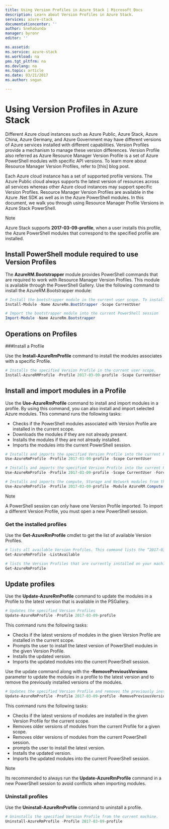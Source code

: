 ```yaml
---
title: Using Version Profiles in Azure Stack | Microsoft Docs
description: Learn about Version Profiles in Azure Stack.
services: azure-stack
documentationcenter: ''
author: SnehaGunda
manager: byronr
editor: ''

ms.assetid:
ms.service: azure-stack
ms.workload: na
pms.tgt_pltfrm: na
ms.devlang: na
ms.topic: article
ms.date: 03/21/2017
ms.author: sngun

---
```


# Using Version Profiles in Azure Stack

Different Azure cloud instances such as Azure Public, Azure Stack, Azure China, Azure Germany, and Azure Government may have different versions of Azure services installed with different capabilities. Version Profiles provide a mechanism to manage these version differences. Version Profile also referred as Azure Resource Manager Version Profile is a set of Azure PowerShell modules with specific API versions. To learn more about Resource Manager Version Profiles, refer to [this] blog post. 

Each Azure cloud instance has a set of supported profile versions. The Azure Public cloud always supports the latest version of resources across all services whereas other Azure cloud instances may support specific Version Profiles. Resource Manager Version Profiles are available in the Azure .Net SDK as well as in the Azure PowerShell modules. In this document, we walk you through using Resource Manager Profile Versions in Azure Stack PowerShell.

> [!NOTE]
> Azure Stack supports **2017-03-09-profile**, when a user installs this profile, the Azure PowerShell modules that correspond to the specified profile are installed.
 
## Install PowerShell module required to use Version Profiles

The **AzureRM.Bootstrapper** module provides PowerShell commands that are required to work with Resource Manager Version Profiles. This module is available through the PowerShell Gallery. Use the following command to install the AzureRM.Bootstrapper module:

```PowerShell
# Install the bootstrapper module in the current user scope. To install the module for all users, replace the value of “Scope” parameter with “AllUsers”
Install-Module -Name AzureRm.BootStrapper -Scope CurrentUser

# Import the bootstrapper module into the current PowerShell session
Import-Module -Name AzureRm.Bootstrapper
```

## Operations on Profiles

###Install a Profile

Use the **Install-AzureRmProfile** command to install the modules associates with a specific Profile.

```PowerShell
# Installs the specified Version Profile in the current user scope. 
Install-AzureRMProfile -Profile 2017-03-09-profile -Scope CurrentUser
```
## Install and import modules in a Profile

Use the **Use-AzureRmProfile** command to install and import modules in a profile. By using this command, you can also install and import selected Azure modules. This command runs the following tasks:

* Checks if the PowerShell modules associated with Version Profile are installed in the current scope.  
* Downloads the modules if they are not already present.  
* Installs the modules if they are not already installed.  
* Imports the modules into the current PowerShell session. 

```PowerShell
# Installs and imports the specified Version Profile into the current PowerShell session.
Use-AzureRmProfile -Profile 2017-03-09-profile -Scope CurrentUser

# Installs and imports the specified Version Profile into the current PowerShell session without any prompts
Use-AzureRmProfile -Profile 2017-03-09-profile -Scope CurrentUser -Force

# Installs and imports the compute, Storage and Network modules from the specified Version Profile into your current PowerShell session.
Use-AzureRmProfile -Profile 2017-03-09-profile -Module AzureRM.Compute, AzureRM.Storage, AzureRM.Network
```

> [!NOTE]
> A PowerShell session can only have one Version Profile imported. To import a different Version Profile, you must open a new PowerShell session.

### Get the installed profiles

Use the **Get-AzureRmProfile** cmdlet to get the list of available Version Profiles. 

```PowerShell
# lists all available Version Profiles. This command lists the “2017-03-09-profile” and “latest” version profiles. 
Get-AzureRmProfile -ListAvailable 

# lists the Version Profiles that are currently installed on your machine
Get-AzureRmProfile
```
## Update profiles

Use the **Update-AzureRmProfile** command to update the modules in a Profile to the latest version that is available in the PSGallery.  

```PowerShell
# Updates the specified Version Profiles
Update-AzureRmProfile -Profile 2017-03-09-profile
```

This command runs the following tasks:

* Checks if the latest versions of modules in the given Version Profile are installed in the current scope.  
* Prompts the user to install the latest version of PowerShell modules in the given Version Profile.  
* Installs the updated version.  
* Imports the updated modules into the current PowerShell session.  

Use the update command along with the **-RemovePreviousVersions** parameter to update the modules in a profile to the latest version and to remove the previously installed versions of the modules. 

```PowerShell
# Updates the specified Version Profile and removes the previously installed versions. 
Update-AzureRmProfile -Profile 2017-03-09-profile -RemovePreviousVersions
```

This command runs the following tasks:
* Checks if the latest versions of modules are installed in the given Version Profile for the current scope.  
* Removes older versions of modules from the current Profile for a given scope.  
* Removes older versions of modules from the current PowerShell session.  
* prompts the user to install the latest version.  
* Installs the updated version.  
* Imports the updated modules into the current PowerShell session.  
 
> [!NOTE]
> Its recommended to always run the **Update-AzureRmProfile** command in a new PowerShell session to avoid conflicts when importing modules. 

### Uninstall profiles

Use the **Uninstall-AzureRmProfile** command to uninstall a profile.

```PowerShell 
# Uninstalls the specified Version Profile from the current machine.
Uninstall-AzureRmProfile -Profile 2017-03-09-profile
```

